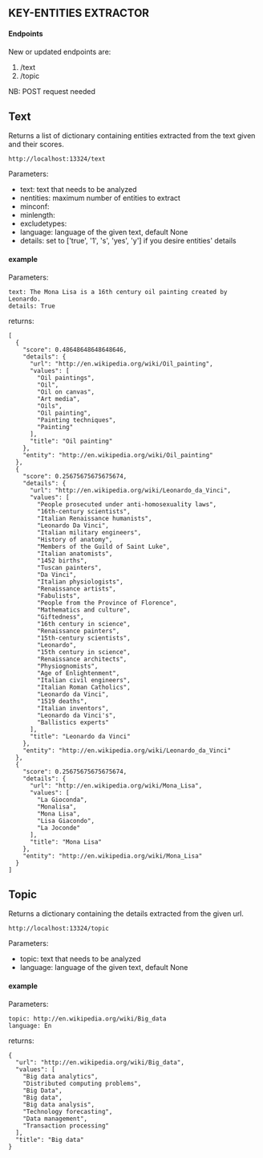 ## **KEY-ENTITIES EXTRACTOR**

#### Endpoints

New or updated endpoints are:
1. /text
2. /topic

NB: POST request needed

## Text

Returns a list of dictionary containing entities extracted from the text given and their scores.

    http://localhost:13324/text

Parameters:

- text: text that needs to be analyzed
- nentities: maximum number of entities to extract
- minconf: 
- minlength:
- excludetypes:
- language: language of the given text, default None
- details: set to ['true', '1', 's', 'yes', 'y'] if you desire entities' details

#### example
    
Parameters:

    text: The Mona Lisa is a 16th century oil painting created by Leonardo.
    details: True
    
returns:

    [
      {
        "score": 0.48648648648648646,
        "details": {
          "url": "http://en.wikipedia.org/wiki/Oil_painting",
          "values": [
            "Oil paintings",
            "Oil",
            "Oil on canvas",
            "Art media",
            "Oils",
            "Oil painting",
            "Painting techniques",
            "Painting"
          ],
          "title": "Oil painting"
        },
        "entity": "http://en.wikipedia.org/wiki/Oil_painting"
      },
      {
        "score": 0.25675675675675674,
        "details": {
          "url": "http://en.wikipedia.org/wiki/Leonardo_da_Vinci",
          "values": [
            "People prosecuted under anti-homosexuality laws",
            "16th-century scientists",
            "Italian Renaissance humanists",
            "Leonardo Da Vinci",
            "Italian military engineers",
            "History of anatomy",
            "Members of the Guild of Saint Luke",
            "Italian anatomists",
            "1452 births",
            "Tuscan painters",
            "Da Vinci",
            "Italian physiologists",
            "Renaissance artists",
            "Fabulists",
            "People from the Province of Florence",
            "Mathematics and culture",
            "Giftedness",
            "16th century in science",
            "Renaissance painters",
            "15th-century scientists",
            "Leonardo",
            "15th century in science",
            "Renaissance architects",
            "Physiognomists",
            "Age of Enlightenment",
            "Italian civil engineers",
            "Italian Roman Catholics",
            "Leonardo da Vinci",
            "1519 deaths",
            "Italian inventors",
            "Leonardo da Vinci's",
            "Ballistics experts"
          ],
          "title": "Leonardo da Vinci"
        },
        "entity": "http://en.wikipedia.org/wiki/Leonardo_da_Vinci"
      },
      {
        "score": 0.25675675675675674,
        "details": {
          "url": "http://en.wikipedia.org/wiki/Mona_Lisa",
          "values": [
            "La Gioconda",
            "Monalisa",
            "Mona Lisa",
            "Lisa Giacondo",
            "La Joconde"
          ],
          "title": "Mona Lisa"
        },
        "entity": "http://en.wikipedia.org/wiki/Mona_Lisa"
      }
    ]

## Topic

Returns a dictionary containing the details extracted from the given url.

    http://localhost:13324/topic

Parameters:

- topic: text that needs to be analyzed
- language: language of the given text, default None

#### example
   
Parameters:

    topic: http://en.wikipedia.org/wiki/Big_data
    language: En
    
returns:

    {
      "url": "http://en.wikipedia.org/wiki/Big_data",
      "values": [
        "Big data analytics",
        "Distributed computing problems",
        "Big Data",
        "Big data",
        "Big data analysis",
        "Technology forecasting",
        "Data management",
        "Transaction processing"
      ],
      "title": "Big data"
    }